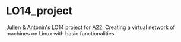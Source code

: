 # LO14_project
Julien &amp; Antonin's LO14 project for A22. Creating a virtual network of machines on Linux with basic functionalities.
